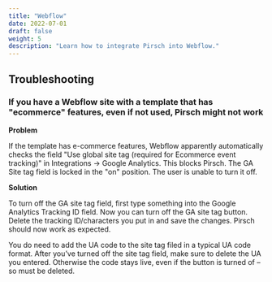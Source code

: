 ```yaml
---
title: "Webflow"
date: 2022-07-01
draft: false
weight: 5
description: "Learn how to integrate Pirsch into Webflow."
---
```


## Troubleshooting

### If you have a Webflow site with a template that has "ecommerce" features, even if not used, Pirsch might not work

**Problem**

If the template has e-commerce features, Webflow apparently automatically checks the field "Use global site tag (required for Ecommerce event tracking)" in Integrations -> Google Analytics. This blocks Pirsch. The GA Site tag field is locked in the "on" position. The user is unable to turn it off.

**Solution**

To turn off the GA site tag field, first type something into the Google Analytics Tracking ID field. Now you can turn off the GA site tag button. Delete the tracking ID/characters you put in and save the changes. Pirsch should now work as expected.

You do need to add the UA code to the site tag filed in a typical UA code format. After you’ve turned off the site tag field, make sure to delete the UA you entered. Otherwise the code stays live, even if the button is turned of – so must be deleted.
